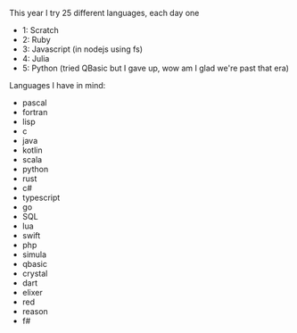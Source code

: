 This year I try 25 different languages, each day one

- 1: Scratch
- 2: Ruby
- 3: Javascript (in nodejs using fs)
- 4: Julia
- 5: Python (tried QBasic but I gave up, wow am I glad we're past that era)

Languages I have in mind:

- pascal
- fortran
- lisp
- c
- java
- kotlin
- scala
- python
- rust
- c#
- typescript
- go
- SQL
- lua
- swift
- php
- simula
- qbasic
- crystal
- dart
- elixer
- red
- reason
- f#
